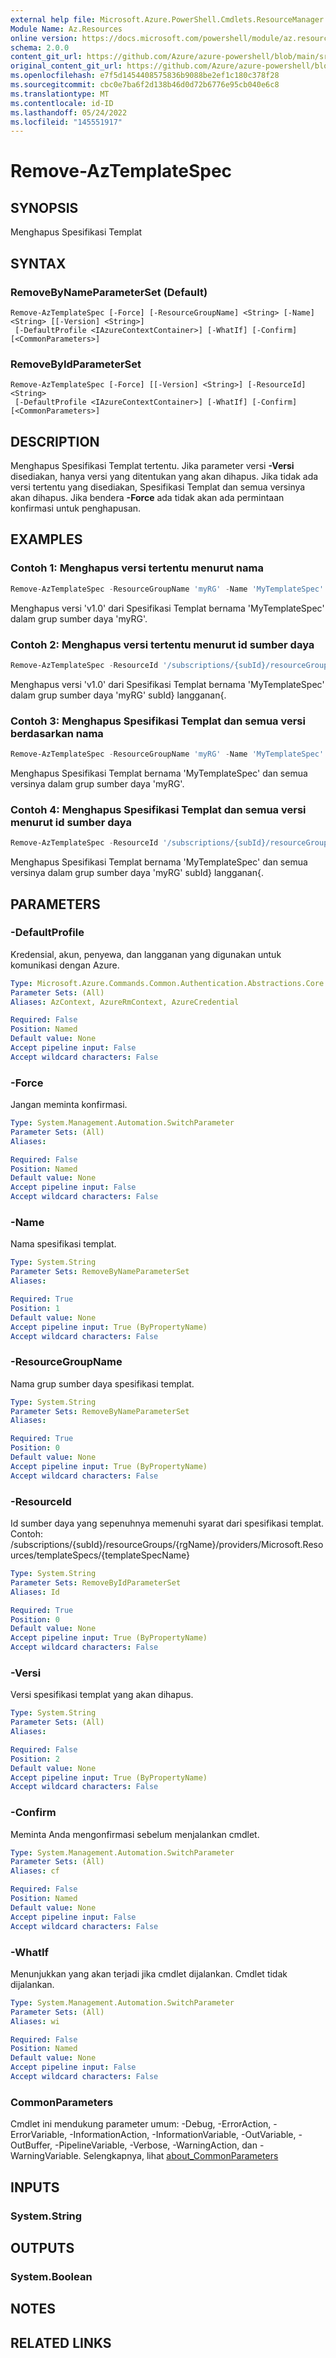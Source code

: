 ```yaml
---
external help file: Microsoft.Azure.PowerShell.Cmdlets.ResourceManager.dll-Help.xml
Module Name: Az.Resources
online version: https://docs.microsoft.com/powershell/module/az.resources/remove-aztemplatespec
schema: 2.0.0
content_git_url: https://github.com/Azure/azure-powershell/blob/main/src/Resources/Resources/help/Remove-AzTemplateSpec.md
original_content_git_url: https://github.com/Azure/azure-powershell/blob/main/src/Resources/Resources/help/Remove-AzTemplateSpec.md
ms.openlocfilehash: e7f5d1454408575836b9088be2ef1c180c378f28
ms.sourcegitcommit: cbc0e7ba6f2d138b46d0d72b6776e95cb040e6c8
ms.translationtype: MT
ms.contentlocale: id-ID
ms.lasthandoff: 05/24/2022
ms.locfileid: "145551917"
---
```

# Remove-AzTemplateSpec

## SYNOPSIS
Menghapus Spesifikasi Templat

## SYNTAX

### RemoveByNameParameterSet (Default)
```
Remove-AzTemplateSpec [-Force] [-ResourceGroupName] <String> [-Name] <String> [[-Version] <String>]
 [-DefaultProfile <IAzureContextContainer>] [-WhatIf] [-Confirm] [<CommonParameters>]
```

### RemoveByIdParameterSet
```
Remove-AzTemplateSpec [-Force] [[-Version] <String>] [-ResourceId] <String>
 [-DefaultProfile <IAzureContextContainer>] [-WhatIf] [-Confirm] [<CommonParameters>]
```

## DESCRIPTION
Menghapus Spesifikasi Templat tertentu. Jika parameter versi **-Versi** disediakan, hanya versi yang ditentukan yang akan dihapus. Jika tidak ada versi tertentu yang disediakan, Spesifikasi Templat dan semua versinya akan dihapus. Jika bendera **-Force** ada tidak akan ada permintaan konfirmasi untuk penghapusan.

## EXAMPLES

### Contoh 1: Menghapus versi tertentu menurut nama
```powershell
Remove-AzTemplateSpec -ResourceGroupName 'myRG' -Name 'MyTemplateSpec' -Version 'v1.0'
```

Menghapus versi 'v1.0' dari Spesifikasi Templat bernama 'MyTemplateSpec' dalam grup sumber daya 'myRG'.

### Contoh 2: Menghapus versi tertentu menurut id sumber daya
```powershell
Remove-AzTemplateSpec -ResourceId '/subscriptions/{subId}/resourceGroups/myRG/providers/Microsoft.Resources/templateSpecs/MyTemplateSpec' -Version 'v1.0'
```

Menghapus versi 'v1.0' dari Spesifikasi Templat bernama 'MyTemplateSpec' dalam grup sumber daya 'myRG' subId\} langganan\{.

### Contoh 3: Menghapus Spesifikasi Templat dan semua versi berdasarkan nama
```powershell
Remove-AzTemplateSpec -ResourceGroupName 'myRG' -Name 'MyTemplateSpec'
```

Menghapus Spesifikasi Templat bernama 'MyTemplateSpec' dan semua versinya dalam grup sumber daya 'myRG'.

### Contoh 4: Menghapus Spesifikasi Templat dan semua versi menurut id sumber daya
```powershell
Remove-AzTemplateSpec -ResourceId '/subscriptions/{subId}/resourceGroups/myRG/providers/Microsoft.Resources/templateSpecs/MyTemplateSpec' -ResourceGroupName 'myRG'
```

Menghapus Spesifikasi Templat bernama 'MyTemplateSpec' dan semua versinya dalam grup sumber daya 'myRG' subId\} langganan\{.

## PARAMETERS

### -DefaultProfile
Kredensial, akun, penyewa, dan langganan yang digunakan untuk komunikasi dengan Azure.

```yaml
Type: Microsoft.Azure.Commands.Common.Authentication.Abstractions.Core.IAzureContextContainer
Parameter Sets: (All)
Aliases: AzContext, AzureRmContext, AzureCredential

Required: False
Position: Named
Default value: None
Accept pipeline input: False
Accept wildcard characters: False
```

### -Force
Jangan meminta konfirmasi.

```yaml
Type: System.Management.Automation.SwitchParameter
Parameter Sets: (All)
Aliases:

Required: False
Position: Named
Default value: None
Accept pipeline input: False
Accept wildcard characters: False
```

### -Name
Nama spesifikasi templat.

```yaml
Type: System.String
Parameter Sets: RemoveByNameParameterSet
Aliases:

Required: True
Position: 1
Default value: None
Accept pipeline input: True (ByPropertyName)
Accept wildcard characters: False
```

### -ResourceGroupName
Nama grup sumber daya spesifikasi templat.

```yaml
Type: System.String
Parameter Sets: RemoveByNameParameterSet
Aliases:

Required: True
Position: 0
Default value: None
Accept pipeline input: True (ByPropertyName)
Accept wildcard characters: False
```

### -ResourceId
Id sumber daya yang sepenuhnya memenuhi syarat dari spesifikasi templat. Contoh: /subscriptions/{subId}/resourceGroups/{rgName}/providers/Microsoft.Resources/templateSpecs/{templateSpecName}

```yaml
Type: System.String
Parameter Sets: RemoveByIdParameterSet
Aliases: Id

Required: True
Position: 0
Default value: None
Accept pipeline input: True (ByPropertyName)
Accept wildcard characters: False
```

### -Versi
Versi spesifikasi templat yang akan dihapus.

```yaml
Type: System.String
Parameter Sets: (All)
Aliases:

Required: False
Position: 2
Default value: None
Accept pipeline input: True (ByPropertyName)
Accept wildcard characters: False
```

### -Confirm
Meminta Anda mengonfirmasi sebelum menjalankan cmdlet.

```yaml
Type: System.Management.Automation.SwitchParameter
Parameter Sets: (All)
Aliases: cf

Required: False
Position: Named
Default value: None
Accept pipeline input: False
Accept wildcard characters: False
```

### -WhatIf
Menunjukkan yang akan terjadi jika cmdlet dijalankan. Cmdlet tidak dijalankan.

```yaml
Type: System.Management.Automation.SwitchParameter
Parameter Sets: (All)
Aliases: wi

Required: False
Position: Named
Default value: None
Accept pipeline input: False
Accept wildcard characters: False
```

### CommonParameters
Cmdlet ini mendukung parameter umum: -Debug, -ErrorAction, -ErrorVariable, -InformationAction, -InformationVariable, -OutVariable, -OutBuffer, -PipelineVariable, -Verbose, -WarningAction, dan -WarningVariable. Selengkapnya, lihat [about_CommonParameters](http://go.microsoft.com/fwlink/?LinkID=113216)

## INPUTS

### System.String

## OUTPUTS

### System.Boolean

## NOTES

## RELATED LINKS
